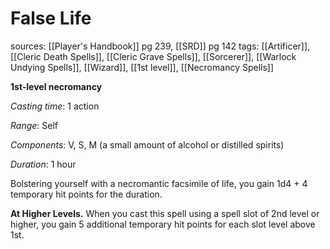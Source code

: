 # False Life
sources: [[Player's Handbook]] pg 239, [[SRD]] pg 142
tags: [[Artificer]], [[Cleric Death Spells]], [[Cleric Grave Spells]], [[Sorcerer]], [[Warlock Undying Spells]], [[Wizard]], [[1st level]], [[Necromancy Spells]]

**1st-level necromancy**

*Casting time*: 1 action

*Range*: Self

*Components*: V, S, M (a small amount of alcohol or distilled spirits)

*Duration*: 1 hour

Bolstering yourself with a necromantic facsimile of life, you gain 1d4 + 4 temporary hit points for the duration.

**At Higher Levels.** When you cast this spell using a spell slot of 2nd level or higher, you gain 5 additional temporary hit points for each slot level above 1st.
